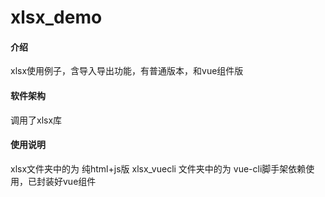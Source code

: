 # xlsx_demo

#### 介绍
xlsx使用例子，含导入导出功能，有普通版本，和vue组件版

#### 软件架构
调用了xlsx库


#### 使用说明

xlsx文件夹中的为 纯html+js版
xlsx_vuecli 文件夹中的为 vue-cli脚手架依赖使用，已封装好vue组件



